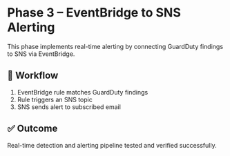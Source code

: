 # Phase 3 – EventBridge to SNS Alerting

This phase implements real-time alerting by connecting GuardDuty findings to SNS via EventBridge.

## 🔁 Workflow

1. EventBridge rule matches GuardDuty findings
2. Rule triggers an SNS topic
3. SNS sends alert to subscribed email

## ✅ Outcome

Real-time detection and alerting pipeline tested and verified successfully.